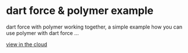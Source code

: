 dart force & polymer example
============================

dart force with polymer working together, a simple example how you can use polymer with dart force ... 

[view in the cloud](https://github.com/jorishermans/dart-force-polymer-example)
